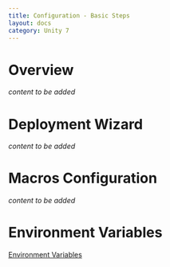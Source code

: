 ```yaml
---
title: Configuration - Basic Steps
layout: docs
category: Unity 7
---
```

# Overview

*content to be added*

# Deployment Wizard

*content to be added*

# Macros Configuration

*content to be added*

# Environment Variables

[Environment Variables](basic-steps/environment-variables.md)
